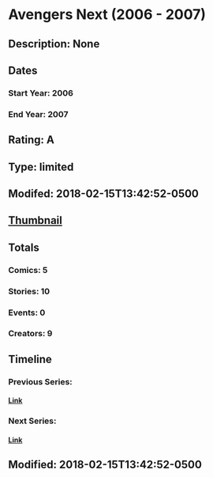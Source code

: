 # Avengers Next (2006 - 2007)
## Description: None
## Dates
### Start Year: 2006
### End Year: 2007
## Rating: A
## Type: limited
## Modifed: 2018-02-15T13:42:52-0500
## [Thumbnail](http://i.annihil.us/u/prod/marvel/i/mg/6/80/5a85d46e5313e.jpg)
## Totals
### Comics: 5
### Stories: 10
### Events: 0
### Creators: 9
## Timeline
### Previous Series: 
#### [Link]()
### Next Series: 
#### [Link]()
## Modified: 2018-02-15T13:42:52-0500